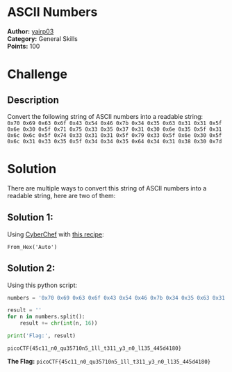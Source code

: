 # ASCII Numbers

**Author:** [yairp03](https://github.com/yairp03)  
**Category:** General Skills  
**Points:** 100

# Challenge

## Description

Convert the following string of ASCII numbers into a readable string:  
`0x70 0x69 0x63 0x6f 0x43 0x54 0x46 0x7b 0x34 0x35 0x63 0x31 0x31 0x5f 0x6e 0x30 0x5f 0x71 0x75 0x33 0x35 0x37 0x31 0x30 0x6e 0x35 0x5f 0x31 0x6c 0x6c 0x5f 0x74 0x33 0x31 0x31 0x5f 0x79 0x33 0x5f 0x6e 0x30 0x5f 0x6c 0x31 0x33 0x35 0x5f 0x34 0x34 0x35 0x64 0x34 0x31 0x38 0x30 0x7d`

# Solution

There are multiple ways to convert this string of ASCII numbers into a readable string, here are two of them:

## Solution 1:

Using [CyberChef](/Guides/Tools/CyberChef.md) with [this recipe](https://gchq.github.io/CyberChef/#recipe=From_Hex('Auto')):

```
From_Hex('Auto')
```

## Solution 2:

Using this python script:

```python
numbers = '0x70 0x69 0x63 0x6f 0x43 0x54 0x46 0x7b 0x34 0x35 0x63 0x31 0x31 0x5f 0x6e 0x30 0x5f 0x71 0x75 0x33 0x35 0x37 0x31 0x30 0x6e 0x35 0x5f 0x31 0x6c 0x6c 0x5f 0x74 0x33 0x31 0x31 0x5f 0x79 0x33 0x5f 0x6e 0x30 0x5f 0x6c 0x31 0x33 0x35 0x5f 0x34 0x34 0x35 0x64 0x34 0x31 0x38 0x30 0x7d'

result = ''
for n in numbers.split():
    result += chr(int(n, 16))

print('Flag:', result)
```

```
picoCTF{45c11_n0_qu35710n5_1ll_t311_y3_n0_l135_445d4180}
```

**The Flag:** `picoCTF{45c11_n0_qu35710n5_1ll_t311_y3_n0_l135_445d4180}`
